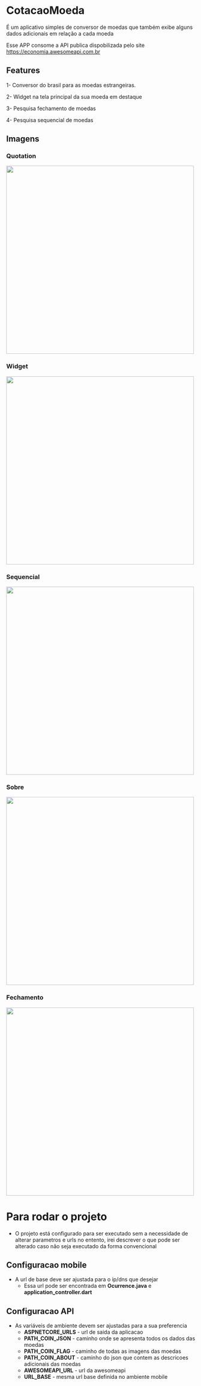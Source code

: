 # CotacaoMoeda

É um aplicativo simples de conversor de moedas que também exibe alguns dados adicionais em relação a cada moeda

Esse APP consome a API publica dispobilizada pelo site https://economia.awesomeapi.com.br

## Features
1- Conversor do brasil para as moedas estrangeiras. 

2- Widget na tela principal da sua moeda em destaque

3- Pesquisa fechamento de moedas

4- Pesquisa sequencial de moedas

## Imagens

### Quotation
<img src="https://github.com/NetoBatista/CotacaoMoedas/blob/master/examples/quotation.jpeg" width="500px">

### Widget 
<img src="https://github.com/NetoBatista/CotacaoMoedas/blob/master/examples/widget.jpeg" width="500px">

### Sequencial
<img src="https://github.com/NetoBatista/CotacaoMoedas/blob/master/examples/sequential.jpeg" width="500px">

### Sobre
<img src="https://github.com/NetoBatista/CotacaoMoedas/blob/master/examples/about.jpeg" width="500px">

### Fechamento
<img src="https://github.com/NetoBatista/CotacaoMoedas/blob/master/examples/closing.jpeg" width="500px">



# Para rodar o projeto
- O projeto está configurado para ser executado sem a necessidade de alterar parametros e urls no entento,  irei descrever o que pode ser alterado caso não seja executado da forma convencional

## Configuracao mobile
- A url de base deve ser ajustada para o ip/dns que desejar 
    - Essa url pode ser encontrada em **Ocurrence.java** e **application_controller.dart**

## Configuracao API
- As variáveis de ambiente devem ser ajustadas para a sua preferencia
    - **ASPNETCORE_URLS** - url de saida da aplicacao 
    - **PATH_COIN_JSON** - caminho onde se apresenta todos os dados das moedas
    - **PATH_COIN_FLAG** - caminho de todas as imagens das moedas
    - **PATH_COIN_ABOUT** - caminho do json que contem as descricoes adicionais das moedas
    - **AWESOMEAPI_URL** - url da awesomeapi
    - **URL_BASE** - mesma url base definida no ambiente mobile



